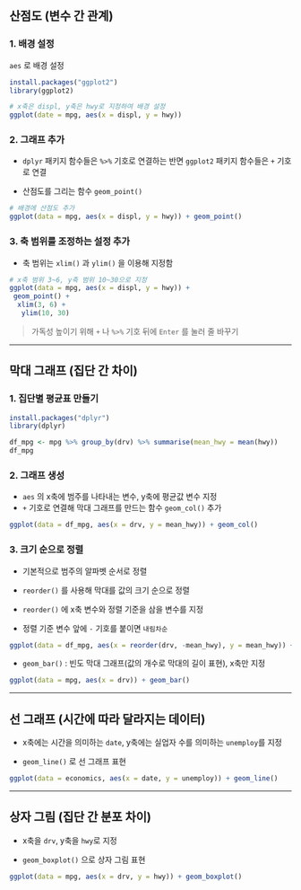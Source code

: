 ## 산점도 (변수 간 관계)

### 1. 배경 설정
`aes` 로 배경 설정
```R
install.packages("ggplot2")
library(ggplot2)

# x축은 displ, y축은 hwy로 지정하여 배경 설정
ggplot(date = mpg, aes(x = displ, y = hwy))
```
### 2. 그래프 추가

- `dplyr` 패키지 함수들은 `%>%` 기호로 연결하는 반면 `ggplot2` 패키지 함수들은 `+` 기호로 연결

- 산점도를 그리는 함수 `geom_point()`
```R
# 배경에 산점도 추가
ggplot(data = mpg, aes(x = displ, y = hwy)) + geom_point()
```

### 3. 축 범위를 조정하는 설정 추가
- 축 범위는 `xlim()` 과 `ylim()` 을 이용해 지정함
```R
# x축 범위 3~6, y축 범위 10~30으로 지정
ggplot(data = mpg, aes(x = displ, y = hwy)) +
 geom_point() +
  xlim(3, 6) +
   ylim(10, 30)
```
> 가독성 높이기 위해 `+` 나 `%>%` 기호 뒤에 `Enter` 를 눌러 줄 바꾸기

- - -

## 막대 그래프 (집단 간 차이)

### 1. 집단별 평균표 만들기
```R
install.packages("dplyr")
library(dplyr)

df_mpg <- mpg %>% group_by(drv) %>% summarise(mean_hwy = mean(hwy))
df_mpg
```

### 2. 그래프 생성
- `aes` 의 x축에 범주를 나타내는 변수, y축에 평균값 변수 지정
- `+` 기호로 연결해 막대 그래프를 만드는 함수 `geom_col()` 추가
```R
ggplot(data = df_mpg, aes(x = drv, y = mean_hwy)) + geom_col()
```

### 3. 크기 순으로 정렬
- 기본적으로 범주의 알파벳 순서로 정렬

- `reorder()` 를 사용해 막대를 값의 크기 순으로 정렬

- `reorder()` 에 x축 변수와 정렬 기준을 삼을 변수를 지정

- 정렬 기준 변수 앞에 `-` 기호를 붙이면 `내림차순`


```R
ggplot(data = df_mpg, aes(x = reorder(drv, -mean_hwy), y = mean_hwy)) + geom_col()
```

- `geom_bar()` : 빈도 막대 그래프(값의 개수로 막대의 길이 표현), x축만 지정
```R
ggplot(data = mpg, aes(x = drv)) + geom_bar()
```
- - -

## 선 그래프 (시간에 따라 달라지는 데이터)

- x축에는 시간을 의미하는 `date`, y축에는 실업자 수를 의미하는 `unemploy`를 지정

- `geom_line()` 로 선 그래프 표현

```R
ggplot(data = economics, aes(x = date, y = unemploy)) + geom_line()
```

- - -

## 상자 그림 (집단 간 분포 차이)

- x축을 `drv`, y축을 `hwy`로 지정

- `geom_boxplot()` 으로 상자 그림 표현

```R
ggplot(data = mpg, aes(x = drv, y = hwy)) + geom_boxplot()
```
